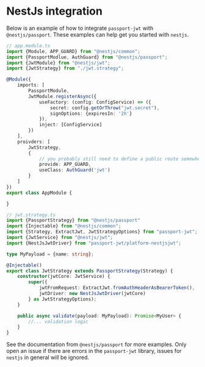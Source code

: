 # NestJs integration

Below is an example of how to integrate `passport-jwt` with `@nestjs/passport`. These examples can help get you started with `nestjs`.

```typescript
// app.module.ts
import {Module, APP_GUARD} from "@nestjs/common";
import {PassportModlue, AuthGuard} from "@nestjs/passport";
import {JwtModule} from "@nestjs/jwt";
import {JwtStrategy} from "./jwt.strategy";

@Module({
    imports: [
        PassportModule,
        JwtModule.registerAsync({
            useFactory: (config: ConfigService) => ({
                secret: config.getOrThrow("jwt.secret"),
                signOptions: {expiresIn: '2h'}
            }),
            inject: [ConfigService]
        })
    ],
    proivders: [
        JwtStrategy,
        {
            // you probably still need to define a public route somewhere to log in.
            provide: APP_GUARD,
            useClass: AuthGuard('jwt')
        }
    ]
})
export class AppModule {

}
```
```typescript
// jwt.strategy.ts
import {PassportStrategy} from "@nestjs/passport"
import {Injectable} from "@nestjs/common";
import {Strategy, ExtractJwt, JwtStrategyOptions} from "passport-jwt";
import {JwtService} from "@nestjs/jwt";
import {NestJsJwtDriver} from "passport-jwt/platform-nestjsjwt";

type MyPayload = {name: string};

@Injectable()
export class JwtStrategy extends PassportStrategy(Strategy) {
    constructor(jwtCore: JwtService) {
        super({
            jwtFromRequest: ExtractJwt.fromAuthHeaderAsBearerToken(),
            jwtDriver: new NestJsJwtDriver(jwtCore)
        } as JwtStrategyOptions);
    }

    public async validate(payload: MyPayload): Promise<MyUser> {
        //... validation logic
    }
}
```
See the documentation from `@nestjs/passport` for more examples. 
Only open an issue if there are errors in the `passport-jwt` library, issues for `nestjs` in general will be ignored.
